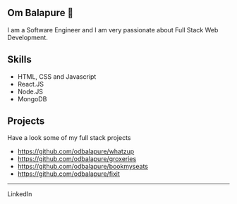 ## Om Balapure 👋

I am a Software Engineer and I am very passionate about Full Stack Web Development.

## Skills
- HTML, CSS and Javascript
- React.JS
- Node.JS
- MongoDB

## Projects
Have a look some of my full stack projects
- https://github.com/odbalapure/whatzup
- https://github.com/odbalapure/groxeries
- https://github.com/odbalapure/bookmyseats
- https://github.com/odbalapure/fixit

<hr />
<div>LinkedIn</div>

<!--
Here are some ideas to get you started:

- 🔭 I’m currently working on ... a side project
- 🌱 I’m currently learning ... MERN stack
- 💬 Ask me about ... Anything
- 📫 How to reach me: ... ombalapure@outlook.com
- 😄 Pronouns: ... He/Him
- ⚡ Fun fact: ...
-->


